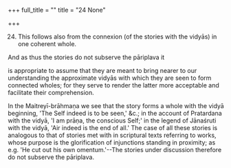 +++
full_title = ""
title = "24 None"

+++


24. This follows also from the connexion (of the stories with the vidyās) in one coherent whole.

And as thus the stories do not subserve the pāriplava it

is appropriate to assume that they are meant to bring nearer to our understanding the approximate vidyās with which they are seen to form connected wholes; for they serve to render the latter more acceptable and facilitate their comprehension.

In the Maitreyī-brāhmaṇa we see that the story forms a whole with the vidyā beginning, 'The Self indeed is to be seen,' &c.; in the account of Pratardana with the vidyā, 'I am prāṇa, the conscious Self;' in the legend of Jānaśruti with the vidyā, 'Air indeed is the end of all.' The case of all these stories is analogous to that of stories met with in scriptural texts referring to works, whose purpose is the glorification of injunctions standing in proximity; as e.g. 'He cut out his own omentum.'--The stories under discussion therefore do not subserve the pāriplava.

